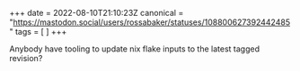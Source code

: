 +++
date = 2022-08-10T21:10:23Z
canonical = "https://mastodon.social/users/rossabaker/statuses/108800627392442485"
tags = [  ]
+++

<p>Anybody have tooling to update nix flake inputs to the latest tagged revision?</p>
